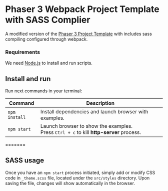 # Phaser 3 Webpack Project Template with SASS Complier

A modified version of the [Phaser 3 Project Template](https://github.com/photonstorm/phaser3-project-template) with includes sass compiling configured through webpack. 

### Requirements

We need [Node.js](https://nodejs.org) to install and run scripts.

## Install and run

Run next commands in your terminal:

| Command | Description |
|---------|-------------|
| `npm install` | Install dependencies and launch browser with examples.|
| `npm start` | Launch browser to show the examples. <br> Press `Ctrl + c` to kill **http-server** process. |
=======

## SASS usage

Once you have an `npm start` process initiated, simply add or modify CSS code in `_theme.scss` file, located under the `src/styles` directory. Upon saving the file, changes will show automatically in the browser.
